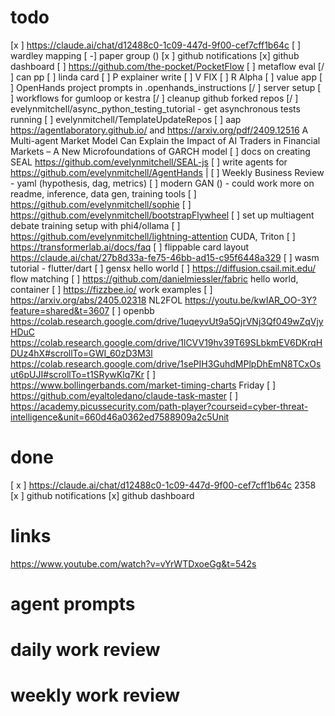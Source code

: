 
# todo

[x  ] https://claude.ai/chat/d12488c0-1c09-447d-9f00-cef7cff1b64c
[ ] wardley mapping
[ -] paper group ()
[x ] github notifications
[x]   github dashboard
[ ] https://github.com/the-pocket/PocketFlow
[ ] metaflow eval
[/ ] can pp
[ ] linda card
[ ] P explainer write
[ ] V FIX
[ ] R Alpha
[ ] value app
[ ] OpenHands project prompts in .openhands_instructions
[/ ] server setup
[ ] workflows for gumloop or kestra
[/ ] cleanup github forked repos
[/ ] evelynmitchell/async_python_testing_tutorial - get asynchronous tests running
[ ] evelynmitchell/TemplateUpdateRepos
[ ] aap https://agentlaboratory.github.io/ and https://arxiv.org/pdf/2409.12516 A Multi-agent Market Model Can Explain the Impact of AI Traders in Financial Markets – A New Microfoundations of GARCH model
[ ] docs on creating SEAL https://github.com/evelynmitchell/SEAL-js
[ ] write agents for https://github.com/evelynmitchell/AgentHands |
[ ] Weekly Business Review - yaml (hypothesis, dag, metrics)
[ ] modern GAN () - could work more on readme, inference, data gen, training tools
[ ] https://github.com/evelynmitchell/sophie
[ ] https://github.com/evelynmitchell/bootstrapFlywheel
[ ] set up multiagent debate training setup with phi4/ollama
[ ] https://github.com/evelynmitchell/lightning-attention CUDA, Triton
[ ] https://transformerlab.ai/docs/faq
[ ] flippable card layout https://claude.ai/chat/27b8d33a-fe75-46bb-ad15-c95f6448a329
[ ] wasm tutorial - flutter/dart
[ ] gensx hello world
[ ] https://diffusion.csail.mit.edu/ flow matching 
[ ] https://github.com/danielmiessler/fabric hello world, container
[ ] https://fizzbee.io/ work examples
[ ] https://arxiv.org/abs/2405.02318 NL2FOL
https://youtu.be/kwIAR_OO-3Y?feature=shared&t=3607
[ ] openbb https://colab.research.google.com/drive/1uqeyvUt9a5QjrVNj3Qf049wZqVjyHDuC https://colab.research.google.com/drive/1lCVV19hv39T69SLbkmEV6DKrqHDUz4hX#scrollTo=GWI_60zD3M3l https://colab.research.google.com/drive/1sePIH3GuhdMPlpDhEmN8TCxOsut6pUJI#scrollTo=t1SRywKlq7Kr
[ ]  https://www.bollingerbands.com/market-timing-charts Friday
[ ] https://github.com/eyaltoledano/claude-task-master
[ ] https://academy.picussecurity.com/path-player?courseid=cyber-threat-intelligence&unit=660d46a0362ed7588909a2c5Unit
# done
[ x ] https://claude.ai/chat/d12488c0-1c09-447d-9f00-cef7cff1b64c 2358
[x ] github notifications
[x]   github dashboard
# links

https://www.youtube.com/watch?v=vYrWTDxoeGg&t=542s
# agent prompts

# daily work review

# weekly work review